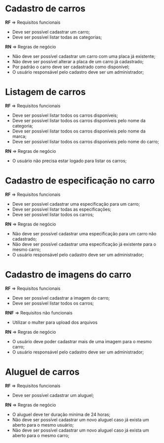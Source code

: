 # Cadastro de carros

**RF** => Requisitos funcionais

* Deve ser possível cadastrar um carro;
* Deve ser possível listar todas as categorias;


**RN** => Regras de negócio

* Não deve ser possível cadastrar um carro com uma placa já existente;
* Não deve ser possível alterar a placa de um carro já cadastrado;
* Por padrão o carro deve ser cadastrado como disponível;
* O usuário responsável pelo cadastro deve ser um administrador;



# Listagem de carros

**RF** => Requisitos funcionais

* Deve ser possível listar todos os carros disponíveis;
* Deve ser possível listar todos os carros disponíveis pelo nome da categoria;
* Deve ser possível listar todos os carros disponíveis pelo nome da marca;
* Deve ser possível listar todos os carros disponíveis pelo nome do carro;


**RN** => Regras de negócio

* O usuário não precisa estar logado para listar os carros;


# Cadastro de especificação no carro

**RF** => Requisitos funcionais

* Deve ser possível cadastrar uma especificação para um carro;
* Deve ser possível listar todas as especificações;
* Deve ser possível listar todos os carros;


**RN** => Regras de negócio

* Não deve ser possível cadastrar uma especificação para um carro não cadastrado;
* Não deve ser possível cadastrar uma especificação já existente para o mesmo carro;
* O usuário responsável pelo cadastro deve ser um administrador;


# Cadastro de imagens do carro 

**RF** => Requisitos funcionais

* Deve ser possível cadastrar a imagem do carro;
* Deve ser possível listar todos os carros;


**RNF** => Requisitos não funcionais

* Utilizar o multer para upload dos arquivos


**RN** => Regras de negócio

* O usuário deve poder cadastrar mais de uma imagem para o mesmo carro;
* O usuário responsável pelo cadastro deve ser um administrador;


# Aluguel de carros

**RF** => Requisitos funcionais

* Deve ser possível cadastrar um aluguel;


**RN** => Regras de negócio

* O aluguel deve ter duração miníma de 24 horas;
* Não deve ser possível cadastrar um novo aluguel caso já exista um aberto para o mesmo usuário;
* Não deve ser possível cadastrar um novo aluguel caso já exista um aberto para o mesmo carro;